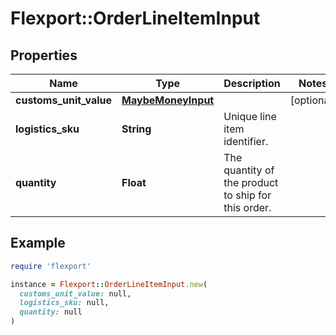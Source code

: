 # Flexport::OrderLineItemInput

## Properties

| Name | Type | Description | Notes |
| ---- | ---- | ----------- | ----- |
| **customs_unit_value** | [**MaybeMoneyInput**](MaybeMoneyInput.md) |  | [optional] |
| **logistics_sku** | **String** | Unique line item identifier. |  |
| **quantity** | **Float** | The quantity of the product to ship for this order. |  |

## Example

```ruby
require 'flexport'

instance = Flexport::OrderLineItemInput.new(
  customs_unit_value: null,
  logistics_sku: null,
  quantity: null
)
```

